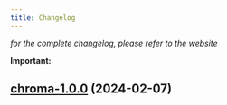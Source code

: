 ```yaml
---
title: Changelog
---
```



*for the complete changelog, please refer to the website*

**Important:**








## [chroma-1.0.0](https://github.com/truecharts/charts/compare/chroma-0.0.1...chroma-1.0.0) (2024-02-07)